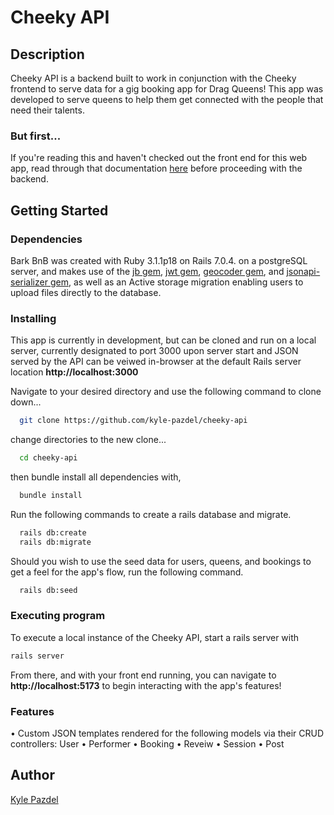 # Cheeky API

## Description

<p>Cheeky API is a backend built to work in conjunction with the Cheeky frontend to serve data for a gig booking app for Drag Queens! This app was developed to serve queens to help them get connected with the people that need their talents.</p>


### But first...
If you're reading this and haven't checked out the front end for this web app, read through that documentation [here](https://github.com/kyle-pazdel/cheeky-frontend) before proceeding with the backend.


## Getting Started

### Dependencies

Bark BnB was created with Ruby 3.1.1p18 on Rails 7.0.4. on a postgreSQL server, and makes use of the [jb gem](https://github.com/amatsuda/jb), [jwt gem](https://github.com/jwt/ruby-jwt), [geocoder gem](https://github.com/alexreisner/geocoder), and [jsonapi-serializer gem](https://github.com/jsonapi-serializer/jsonapi-serializer), as well as an Active storage migration enabling users to upload files directly to the database.

### Installing

This app is currently in development, but can be cloned and run on a local server, currently designated to port 3000 upon server start and JSON served by the API can be veiwed in-browser at the default Rails server location **http://localhost:3000**

Navigate to your desired directory and use the following command to clone down...

```bash
  git clone https://github.com/kyle-pazdel/cheeky-api
```

change directories to the new clone...

```bash
  cd cheeky-api
```

then bundle install all dependencies with,

```bash
  bundle install
```

Run the following commands to create a rails database and migrate.

```bash
  rails db:create
  rails db:migrate
```

Should you wish to use the seed data for users, queens, and bookings to get a feel for the app's flow, run the following command.

```bash
  rails db:seed
```

### Executing program

To execute a local instance of the Cheeky API, start a rails server with

```bash
rails server
```

From there, and with your front end running, you can navigate to **http://localhost:5173** to begin interacting with the app's features!

### Features

• Custom JSON templates rendered for the following models via their CRUD controllers: User • Performer • Booking • Reveiw • Session • Post

## Author

<a href="https://github.com/kyle-pazdel">Kyle Pazdel</a>

</p>

